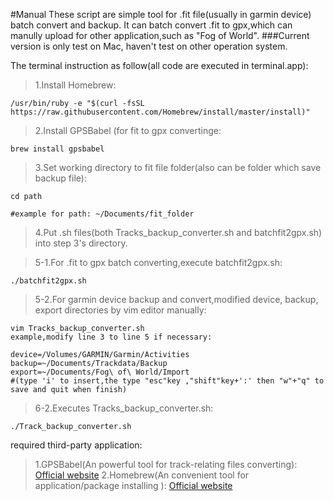 #Manual
These script are simple tool for .fit file(usually in garmin device) batch convert and backup.
It can batch convert .fit to gpx,which can manully upload for other application,such as "Fog of World".
###Current version is only test on Mac, haven't test on other operation system.

The terminal instruction as follow(all code are executed in terminal.app):
>1.Install Homebrew:
    
    /usr/bin/ruby -e "$(curl -fsSL https://raw.githubusercontent.com/Homebrew/install/master/install)"

>2.Install GPSBabel (for fit to gpx convertinge:
    
    brew install gpsbabel

>3.Set working directory to fit file folder(also can be folder which save backup file):
    
    cd path

    #example for path: ~/Documents/fit_folder

>4.Put .sh files(both Tracks_backup_converter.sh and batchfit2gpx.sh) into step 3's directory.

>5-1.For .fit to gpx batch converting,execute batchfit2gpx.sh:
    
    ./batchfit2gpx.sh

>5-2.For garmin device backup and convert,modified device, backup, export directories by vim editor manually:

    vim Tracks_backup_converter.sh
    example,modify line 3 to line 5 if necessary:
    
    device=/Volumes/GARMIN/Garmin/Activities
	backup=~/Documents/Trackdata/Backup
	export=~/Documents/Fog\ of\ World/Import
    #(type 'i' to insert,the type "esc"key ,"shift"key+':' then "w"+"q" to save and quit when finish)

>6-2.Executes Tracks_backup_converter.sh:
    
    ./Track_backup_converter.sh

    

    

    

required third-party application:
>1.GPSBabel(An powerful tool for track-relating files converting):
[Official website](https://www.gpsbabel.org)
>2.Homebrew(An convenient tool for application/package installing ):
[Official website](https://brew.sh)
